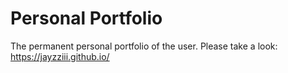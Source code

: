 # Personal Portfolio

The permanent personal portfolio of the user.
Please take a look:
https://jayzziii.github.io/
